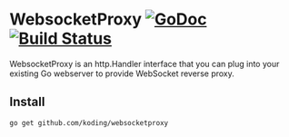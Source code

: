 # WebsocketProxy [![GoDoc](https://godoc.org/github.com/koding/websocketproxy?status.png)](http://godoc.org/github.com/koding/websocketproxy) [![Build Status](https://travis-ci.org/koding/websocketproxy.png)](https://travis-ci.org/koding/websocketproxy)

WebsocketProxy is an http.Handler interface that you can plug into your
existing Go webserver to provide WebSocket reverse proxy.

## Install

```bash
go get github.com/koding/websocketproxy
```

